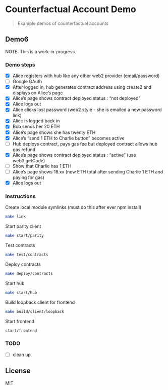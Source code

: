 # Counterfactual Account Demo

> Example demos of counterfactual accounts

## Demo6

NOTE: This is a work-in-progress.

### Demo steps

- [x] Alice registers with hub like any other web2 provider (email/password)
- [ ] Google OAuth
- [x] After logged in, hub generates contract address using create2 and displays on Alice’s page
- [x] Alice’s page shows contract deployed status : “not deployed”
- [x] Alice logs out
- [x] Alice clicks lost password (web2 style - she is emailed a new password link)
- [x] Alice is logged back in
- [x] Bob sends her 20 ETH
- [x] Alice’s page shows she has twenty ETH
- [x] Alice’s “send 1 ETH to Charlie button” becomes active
- [ ] Hub deploys contract, pays gas fee but deployed contract allows hub gas refund
- [x] Alice’s page shows contract deployed status : “active” (use web3.getCode)
- [ ] Show that Charlie has 1 ETH
- [ ] Alice’s page shows 18.xx (new ETH total after sending Charlie 1 ETH and paying for gas)
- [x] Alice logs out

### Instructions

Create local module symlinks (must do this after ever npm install)

```bash
make link
```

Start parity client

```bash
make start/parity
```

Test contracts

```bash
make test/contracts
```

Deploy contracts

```bash
make deploy/contracts
```

Start hub

```bash
make start/hub
```

Build loopback client for frontend

```bash
make build/client/loopback
```

Start frontend

```bash
start/frontend
```

### TODO

- [ ] clean up

## License

MIT
